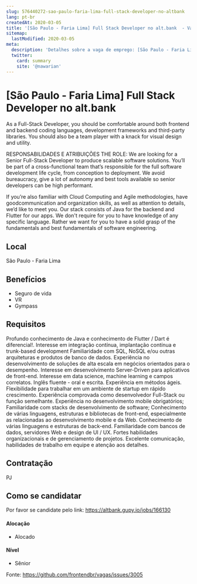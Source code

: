 ```yaml
---
slug: 576440272-sao-paulo-faria-lima-full-stack-developer-no-altbank
lang: pt-br
createdAt: 2020-03-05
title: '[São Paulo - Faria Lima] Full Stack Developer no alt.bank  - Vaga de Emprego'
sitemap:
  lastModified: 2020-03-05
meta:
  description: 'Detalhes sobre a vaga de emprego: [São Paulo - Faria Lima] Full Stack Developer no alt.bank '
  twitter:
    card: summary
    site: '@nawarian'
---
```


# [São Paulo - Faria Lima] Full Stack Developer no alt.bank 


As a Full-Stack Developer, you should be comfortable around both frontend and backend coding languages, development frameworks and third-party libraries. You should also be a team player with a knack for visual design and utility.

RESPONSABILIDADES E ATRIBUIÇÕES
THE ROLE:
We are looking for a Senior Full-Stack Developer to produce scalable software solutions. You’ll be part of a cross-functional team that’s responsible for the full software development life cycle, from
conception to deployment. We avoid bureaucracy, give a lot of autonomy and best tools available so senior developers can be high performant.

If you’re also familiar with Cloud Computing and Agile methodologies, have goodcommunication and organization skills, as well as attention to details, we’d like to meet you.
Our stack consists of Java for the backend and Flutter for our apps. We don't require for you to have knowledge of any specific language. Rather we want for you to have a solid grasp of the fundamentals and best fundamentals of software engineering.

## Local

São Paulo - Faria Lima

## Benefícios

- Seguro de vida
- VR
- Gympass



## Requisitos
Profundo conhecimento de Java e conhecimento de Flutter / Dart é diferencial!.
Interesse em integração contínua, implantação contínua e trunk-based development
Familiaridade com SQL, NoSQL e/ou outras arquiteturas e produtos de banco de dados.
Experiência no desenvolvimento de soluções de alta escala em negócios orientados para o desempenho.
Interesse em desenvolvimento Server-Driven para aplicativos de front-end.
Interesse em data science, machine learning e campos correlatos.
Inglês fluente - oral e escrita.
Experiência em métodos ágeis.
Flexibilidade para trabalhar em um ambiente de startup em rápido crescimento.
Experiência comprovada como desenvolvedor Full-Stack ou função semelhante.
Experiência no desenvolvimento mobile obrigatórios;
Familiaridade com stacks de desenvolvimento de software;
Conhecimento de várias linguagens, estruturas e bibliotecas de front-end, especialmente as relacionadas ao desenvolvimento mobile e da Web.
Conhecimento de várias linguagens e estruturas de back-end.
Familiaridade com bancos de dados, servidores Web e design de UI / UX.
Fortes habilidades organizacionais e de gerenciamento de projetos.
Excelente comunicação, habilidades de trabalho em equipe e atenção aos detalhes.

## Contratação

PJ 


## Como se candidatar

Por favor se candidate pelo link: https://altbank.gupy.io/jobs/166130


#### Alocação
- Alocado

#### Nível

- Sênior





Fonte: https://github.com/frontendbr/vagas/issues/3005